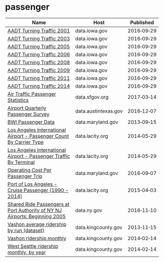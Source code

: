 # passenger

Name | Host | Published
---- | ---- | ---------
[AADT Turning Traffic 2001](../datasets/8z8t-apms.md) | data.iowa.gov | 2016&#x2011;09&#x2011;29
[AADT Turning Traffic 2003](../datasets/swa5-edvy.md) | data.iowa.gov | 2016&#x2011;09&#x2011;29
[AADT Turning Traffic 2005](../datasets/v7pn-44q8.md) | data.iowa.gov | 2016&#x2011;09&#x2011;29
[AADT Turning Traffic 2006](../datasets/hpc6-nhr3.md) | data.iowa.gov | 2016&#x2011;09&#x2011;29
[AADT Turning Traffic 2008](../datasets/bpe7-rq9j.md) | data.iowa.gov | 2016&#x2011;09&#x2011;29
[AADT Turning Traffic 2009](../datasets/43c3-stp6.md) | data.iowa.gov | 2016&#x2011;09&#x2011;29
[AADT Turning Traffic 2011](../datasets/as5s-avn6.md) | data.iowa.gov | 2016&#x2011;09&#x2011;29
[AADT Turning Traffic 2014](../datasets/x3ar-rhnf.md) | data.iowa.gov | 2016&#x2011;09&#x2011;29
[Air Traffic Passenger Statistics](../datasets/rkru-6vcg.md) | data.sfgov.org | 2017&#x2011;03&#x2011;14
[Airport Quarterly Passenger Survey](../datasets/dvu8-ztdx.md) | data.austintexas.gov | 2016&#x2011;12&#x2011;07
[BWI Passenger Data](../datasets/6jva-hr4v.md) | data.maryland.gov | 2013&#x2011;09&#x2011;15
[Los Angeles International Airport - Passenger Count By Carrier Type](../datasets/d3a2-7j6v.md) | data.lacity.org | 2014&#x2011;05&#x2011;29
[Los Angeles International Airport - Passenger Traffic By Terminal](../datasets/g3qu-7q2u.md) | data.lacity.org | 2014&#x2011;05&#x2011;29
[Operating Cost Per Passenger Trip](../datasets/ntnu-s899.md) | data.maryland.gov | 2016&#x2011;09&#x2011;07
[Port of Los Angeles - Cruise Passenger (1990 - 2014)](../datasets/jmt8-y5rm.md) | data.lacity.org | 2015&#x2011;04&#x2011;03
[Shared Ride Passengers at Port Authority of NY NJ Airports: Beginning 2005](../datasets/bhdi-gm53.md) | data.ny.gov | 2016&#x2011;11&#x2011;10
[Vashon average ridership by run (dataset)](../datasets/p4h2-xhh2.md) | data.kingcounty.gov | 2013&#x2011;11&#x2011;15
[Vashon ridership monthly](../datasets/3v2f-it2c.md) | data.kingcounty.gov | 2014&#x2011;02&#x2011;14
[West Seattle ridership monthly, by year](../datasets/fchw-7nhb.md) | data.kingcounty.gov | 2014&#x2011;02&#x2011;14

